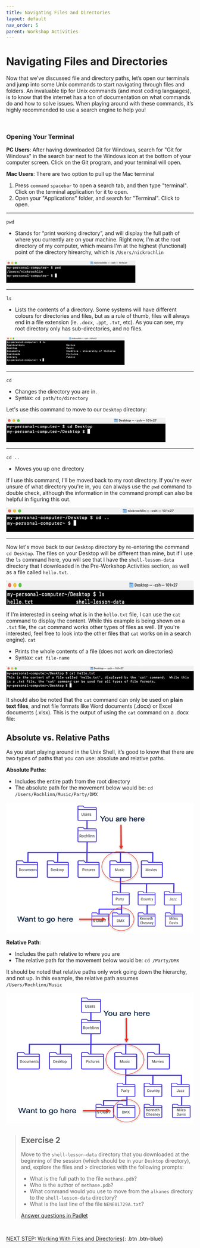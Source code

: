 ```yaml
---
title: Navigating Files and Directories
layout: default
nav_order: 5
parent: Workshop Activities
---
```


# Navigating Files and Directories

Now that we’ve discussed file and directory paths, let’s open our terminals and jump into some
Unix commands to start navigating through files and folders. An
invaluable tip for Unix commands (and most coding languages), is to know
that the internet has a ton of documentation on what commands do and how
to solve issues. When playing around with these commands, it’s highly
recommended to use a search engine to help you!

<br>

### Opening Your Terminal

**PC Users**: After having downloaded Git for Windows, search for "Git for Windows" in the search bar next to the Windows icon at the bottom of your computer screen.  Click on the Git program, and your terminal will open.

**Mac Users**: There are two option to pull up the Mac terminal
1) Press `command` `spacebar` to open a search tab, and then type "terminal". Click on the terminal application for it to open.
2) Open your "Applications" folder, and search for "Terminal".  Click to open. 

---

`pwd`

-   Stands for “print working directory”, and will display the full path
    of where you currently are on your machine. Right now, I'm at the root directory of my computer, which means I'm at the highest (functional) point of the directory hirearchy, which is `/Users/nickrochlin`

<img src="images/pwd.png" height="60" />

<br>

---

`ls`

-   Lists the contents of a directory. Some systems will have different colours for directories and files, but as a rule of thumb, files will always end in a file extension (ie. `.docx`, `.ppt`, `.txt`, etc).  As you can see, my root directory only has sub-directories, and no files.

<img src="images/ls.png" height="75" />

<br>

---

`cd`

-   Changes the directory you are in.  
-   Syntax: `cd path/to/directory`

Let's use this command to move to our `Desktop` directory:

<img src="images/cd.png" height="65" />

<br>

---

`cd ..`

-   Moves you up one directory

If I use this command, I'll be moved back to my root directory.  If you're ever unsure of what directory you're in, you can always use the `pwd` command to double check, although the information in the command prompt can also be helpful in figuring this out.

<img src="images/cd2.png" height="65" />

<br>

---

Now let's move back to our `Desktop` directory by re-entering the command `cd Desktop`.  The files on your Desktop will be different than mine, but if I use the `ls` command here, you will see that I have the `shell-lesson-data` directory that I downloaded in the Pre-Workshop Activities section, as well as a file called `hello.txt`.

<img src="images/ls2.png" height="65" />

If I'm interested in seeing what is in the `hello.txt` file, I can use the `cat` command to display the content.  While this example is being shown on a `.txt` file, the `cat` command works other types of files as well.  (If you're interested, feel free to look into the other files that `cat` works on in a search engine).
`cat`

-   Prints the whole contents of a file (does not work on directories)
-   Syntax: `cat file-name`

<img src="images/cat.png" height="65" />

<br>

It should also be noted that the `cat` command can only be used on **plain text files**, and not file formats like Word documents (.docx) or Excel documents (.xlsx).  This is the output of using the `cat` command on a .docx file:



## Absolute vs. Relative Paths

As you start playing around in the Unix Shell, it’s good to know that
there are two types of paths that you can use: absolute and relative
paths.

**Absolute Paths**: 

* Includes the entire path from the root directory
* The absolute path for the movement below would be: `cd /Users/Rochlinn/Music/Party/DMX`

<img src="images/absolute-path.png" height="350" width="550" /> 

<br>

**Relative Path**: 

* Includes the path relative to where you are
* The relative path for the movement below would be: `cd /Party/DMX`

It should be noted that relative paths only work going down the
hierarchy, and not up. In this example, the relative path assumes
`/Users/Rochlinn/Music`

<img src="images/relative-path.png" height="350" width="550" /> 

<br>

> ## **Exercise 2**
>
> Move to the `shell-lesson-data` directory that you downloaded at the beginning of the session (which should be in your `Desktop` directory), and, explore the files and > directories with the following prompts:
>
> *  What is the full path to the file `methane.pdb`?
> *  Who is the author of `methane.pdb`?
> *  What command would you use to move from the `alkanes` directory
>     to the `shell-lesson-data` directory?
> *  What is the last line of the file `NENE01729A.txt`?
>
> <a href="https://padlet.com/nickrochlin/unix-exercise-2-dl2teclv5hpcj12c" target="_blank">Answer questions in Padlet</a>

<br>


[NEXT STEP: Working With Files and Directories](working-files-directories.html){: .btn .btn-blue}
